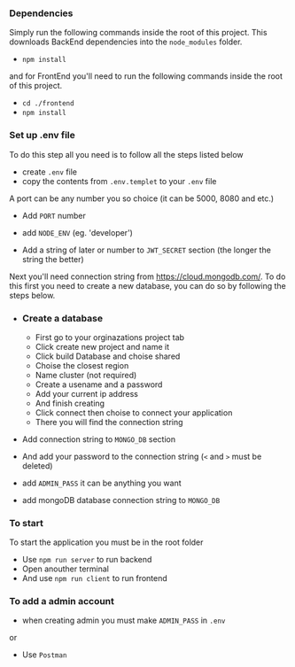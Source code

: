 ### Dependencies

Simply run the following commands inside the root of this project. This downloads BackEnd dependencies into the `node_modules` folder.

- `npm install`

and for FrontEnd you'll need to run the following commands inside the root of this project.

- `cd ./frontend`
- `npm install`


### Set up .env file

To do this step all you need is to follow all the steps listed below

- create `.env` file
- copy the contents from `.env.templet` to your `.env` file

A port can be any number you so choice (it can be 5000, 8080 and etc.)

- Add `PORT` number

- add `NODE_ENV` (eg. 'developer')

- Add a string of later or number to `JWT_SECRET` section (the longer the string the better)


Next you'll need connection string from https://cloud.mongodb.com/. To do this first you need to create a new database, you can do so by following the steps below.

- ### Create a database

    - First go to your orginazations project tab
    - Click create new project and name it
    - Click build Database and choise shared
    - Choise the closest region
    - Name cluster (not required)
    - Create a usename and a password
    - Add your current ip address
    - And finish creating
    - Click connect then choise to connect your application 
    - There you will find the connection string

- Add connection string to `MONGO_DB` section
- And add your password to the connection string (`<` and `>` must be deleted)
- add `ADMIN_PASS` it can be anything you want


- add mongoDB database connection string to `MONGO_DB`

### To start

To start the application you must be in the root folder

- Use `npm run server` to run backend
- Open anouther terminal
-  And use `npm run client` to run frontend

### To add a admin account

- when creating admin you must make `ADMIN_PASS` in `.env`

or

- Use `Postman`
